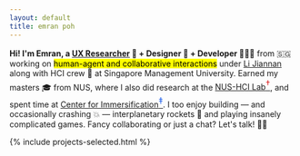 ```yaml
---
layout: default
title: emran poh
---
```


<style>
@media (max-width: 768px) {
    .introduction .hello-text {
        display: none;
    }
    .introduction .mobile-hello-text {
        display: block;
        /* padding-left: 0.5rem; */
    }
    .introduction .mobile-title {
        display: block;
        font-size: 1rem;
        font-weight: 600;
        margin-bottom: 0.5rem;
    }
    .projects-section {
        display: none;
    }
    .mobile-projects-section,
    .mobile-publications-section,
    .mobile-experience-section,
    .mobile-sections{
        display: block;
        width: 100%;
        /* margin-bottom: 1rem; */
    }
    .introduction {
        width: 100%;
        overflow: hidden;
        margin-bottom: 1rem;
    }
    .mobile-projects-section h2,
    .mobile-publications-section h2,
    .mobile-experience-section h2 {
        margin-bottom: 0.5rem;
    }
}

@media (min-width: 769px) {
    .mobile-projects-section,
    .mobile-publications-section,
    .mobile-experience-section {
        display: none;
    }
    .introduction .mobile-hello-text,
    .introduction .mobile-title {
        display: none;
    }
    .introduction {
        margin-top: 1rem;
    }
}
</style>

<section class="w-full">
    <div class="h-64 mb-4 introduction">
        <p class="hello-text"><b>Hi! I'm Emran, a <a href="{{ '/projects' | relative_url }}">UX Researcher</a> <span class="emoji">🧪</span> + Designer <span class="emoji">🎨</span> + Developer <span class="emoji">🧑🏻‍💻</span></b> from <span class="emoji">🇸🇬</span> working on <mark>human-agent and collaborative interactions</mark> under <a href="https://jchrisli.github.io/">Li Jiannan</a> along with HCI crew <span class="emoji">🥂</span> at Singapore Management University. Earned my masters <span class="emoji">🎓</span> from NUS, where I also did research at the <a href="https://synteraction.org/">NUS-HCI Lab<sup style="color: #dc2626; font-size: 1rem; position: relative;">†</sup></a>, and spent time at <a href="https://www.immersification.org/">Center for Immersification<sup style="color: #2563eb; font-size: 1rem; position: relative;">‡</sup></a>. I too enjoy building — and occasionally crashing <span class="emoji">💥</span> — interplanetary rockets <span class="emoji">🚀</span> and playing insanely complicated games. Fancy collaborating or just a chat? Let's talk! <span class="emoji">👋🏻</span></p>
        <p class="mobile-hello-text" style="font-size: 1rem; font-weight: 500;">
            working on <mark>human-agent interaction</mark> and <mark>creativity-centric research</mark>. phd student at smu hai-lab<sup style="cursor: pointer;" onclick="this.textContent = this.textContent === '*' ? 'SMU' : '*'">*</sup> under <a href="https://jchrisli.github.io/">Li Jiannan</a>
        </p>
        <p class="mobile-hello-text" style="font-size: 1rem; font-weight: 500;">
            prev: @ <a href="https://synteraction.org/">nus-hci lab<sup style="color: #dc2626; position: relative;">†</sup></a> and <a href="https://www.immersification.org/">center for immersification<sup style="color: #2563eb; position: relative;">‡</sup></a>
        </p>
    </div>
</section>

<section class="projects-section">
    {% include projects-selected.html %}
</section>

<section class="mobile-experience-section">
    {% include experience-mobile.html %}
</section>

<section class="mobile-projects-section">
    {% include projects-mobile.html %}
</section>

<section class="mobile-publications-section">
    {% include publications-mobile.html %}
</section>